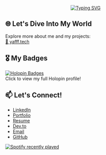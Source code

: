 <!--### こんにちは 👋-->
<div align="center">

[![Typing SVG](https://readme-typing-svg.herokuapp.com?font=Fira+Code&size=24&pause=1000&color=927FBF&center=true&vCenter=true&random=true&width=435&lines=Hello+%F0%9F%91%8B;Hola+%F0%9F%91%8B;Bonjour+%F0%9F%91%8B;%E3%81%93%E3%82%93%E3%81%AB%E3%81%A1%E3%81%AF+%F0%9F%91%8B;%E4%BD%A0%E5%A5%BD+%F0%9F%91%8B;%E0%A4%A8%E0%A4%AE%E0%A4%B8%E0%A5%8D%E0%A4%A4%E0%A5%87+%F0%9F%91%8B;%D9%85%D8%B1%D8%AD%D8%A8%D8%A7+%F0%9F%91%8B;Ciao+%F0%9F%91%8B;%D0%9F%D1%80%D0%B8%D0%B2%D0%B5%D1%82+%F0%9F%91%8B)](https://git.io/typing-svg)

</div>

## 🌐 Let's Dive Into My World  
Explore more about me and my projects:  
<a href="https://yafff.tech/" target="_blank">🔗 yafff.tech</a>

## 🎖️ My Badges  
[![Holopin Badges](https://holopin.me/aiyafi)](https://holopin.io/@aiyafi)  
Click to view my full Holopin profile!

## 📫 Let's Connect!
- <a href="https://linkedin.com/in/ai-yafi/" target="_blank">LinkedIn</a>  
- <a href="https://yafff.tech/" target="_blank">Portfolio</a>  
- <a href="https://cv.yafff.tech/" target="_blank">Resume</a>  
- <a href="https://dev.to/aiyafi" target="_blank">Dev.to</a>  
- <a href="mailto:hello@yafff.tech" target="_blank">Email</a>  
- <a href="https://github.com/aiyafi" target="_blank">GitHub</a>  

<a href="https://open.spotify.com/user/6i9534d09psglt5ivla157gt4?si=81a855b192294b8a">
  <img src="https://spotify-recently-played-readme.vercel.app/api?user=6i9534d09psglt5ivla157gt4&unique=1" alt="Spotify recently played"/>
</a>

<!--
**aiyafi/aiyafi** is a ✨ _special_ ✨ repository because its `README.md` (this file) appears on your GitHub profile.

Here are some ideas to get you started:

- 🔭 I’m currently working on ...
- 🌱 I’m currently learning ...
- 👯 I’m looking to collaborate on ...
- 🤔 I’m looking for help with ...
- 💬 Ask me about ...
- 📫 How to reach me: ...
- 😄 Pronouns: ...
- ⚡ Fun fact: ...
-->
